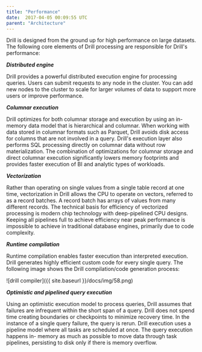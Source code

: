 ```yaml
---
title: "Performance"
date:  2017-04-05 00:09:55 UTC  
parent: "Architecture"
---
```

Drill is designed from the ground up for high performance on large datasets.
The following core elements of Drill processing are responsible for Drill's
performance:

**_Distributed engine_**

Drill provides a powerful distributed execution engine for processing queries.
Users can submit requests to any node in the cluster. You can add new
nodes to the cluster to scale for larger volumes of data to support more users
or improve performance.

**_Columnar execution_**

Drill optimizes for both columnar storage and execution by using an in-memory
data model that is hierarchical and columnar. When working with data stored in
columnar formats such as Parquet, Drill avoids disk access for columns that
are not involved in a query. Drill's execution layer also 
performs SQL processing directly on columnar data without row
materialization. The combination of optimizations for columnar storage and
direct columnar execution significantly lowers memory footprints and provides
faster execution of BI and analytic types of workloads.

**_Vectorization_**

Rather than operating on single values from a single table record at one time,
vectorization in Drill allows the CPU to operate on vectors, referred to as a
record batches. A record batch has arrays of values from many different
records. The technical basis for efficiency of vectorized processing is modern
chip technology with deep-pipelined CPU designs. Keeping all pipelines full to
achieve efficiency near peak performance is impossible to achieve in
traditional database engines, primarily due to code complexity.

**_Runtime compilation_**

Runtime compilation enables faster execution than interpreted execution. Drill
generates highly efficient custom code for every single query. 
The following image shows the Drill compilation/code generation
process:

![drill compiler]({{ site.baseurl }}/docs/img/58.png)

**_Optimistic and pipelined query execution_**

Using an optimistic execution model to process queries, Drill assumes
that failures are infrequent within the short span of a query. Drill 
does not spend time creating boundaries or checkpoints to minimize recovery
time. In the instance of a single query failure, the query is rerun. Drill execution uses a pipeline
model where all tasks are scheduled at once. The query execution happens in-
memory as much as possible to move data through task pipelines, persisting to
disk only if there is memory overflow.
